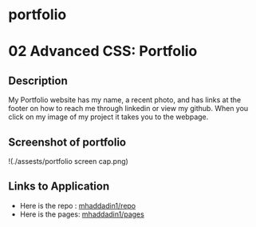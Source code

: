 # portfolio

# 02 Advanced CSS: Portfolio

## Description

My Portfolio website has my name, a recent photo, and has links at the footer on how to reach me through linkedin or view my github. When you click on my image of my project it takes you to the webpage.

## Screenshot of portfolio

!(./assests/portfolio screen cap.png)

## Links to Application

- Here is the repo : [mhaddadin1/repo](https://github.com/mhaddadin1/portfolio)
- Here is the pages: [mhaddadin1/pages](https://mhaddadin1.github.io/portfolio/)
